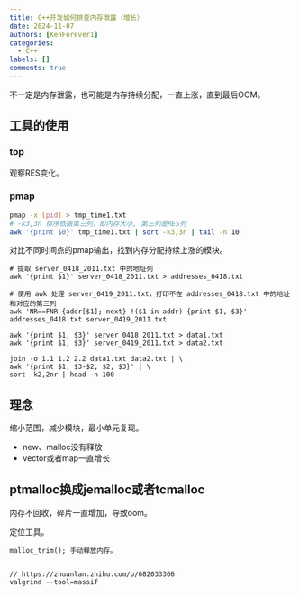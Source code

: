 ```yaml
---
title: C++开发如何排查内存泄露（增长）
date: 2024-11-07
authors: [KenForever1]
categories: 
  - C++
labels: []
comments: true
---
```


不一定是内存泄露，也可能是内存持续分配，一直上涨，直到最后OOM。

<!-- more -->
## 工具的使用

### top
观察RES变化。

### pmap

```bash
pmap -x [pid] > tmp_time1.txt
# -k3,3n 排序依据第三列，即内存大小, 第三列是RES列
awk '{print $0}' tmp_time1.txt | sort -k3,3n | tail -n 10
```
对比不同时间点的pmap输出，找到内存分配持续上涨的模块。


```
# 提取 server_0418_2011.txt 中的地址列
awk '{print $1}' server_0418_2011.txt > addresses_0418.txt

# 使用 awk 处理 server_0419_2011.txt，打印不在 addresses_0418.txt 中的地址和对应的第三列
awk 'NR==FNR {addr[$1]; next} !($1 in addr) {print $1, $3}' addresses_0418.txt server_0419_2011.txt
```

```
awk '{print $1, $3}' server_0418_2011.txt > data1.txt
awk '{print $1, $3}' server_0419_2011.txt > data2.txt

join -o 1.1 1.2 2.2 data1.txt data2.txt | \
awk '{print $1, $3-$2, $2, $3}' | \
sort -k2,2nr | head -n 100
```

## 理念

缩小范围，减少模块，最小单元复现。

+ new、malloc没有释放
+ vector或者map一直增长

## ptmalloc换成jemalloc或者tcmalloc

内存不回收，碎片一直增加，导致oom。

定位工具。
```
malloc_trim(); 手动释放内存。


// https://zhuanlan.zhihu.com/p/682033366
valgrind --tool=massif 
```